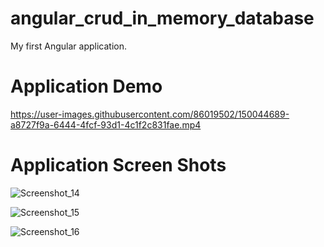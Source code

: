 # angular_crud_in_memory_database
My first Angular application.

# Application Demo

https://user-images.githubusercontent.com/86019502/150044689-a8727f9a-6444-4fcf-93d1-4c1f2c831fae.mp4

# Application Screen Shots

![Screenshot_14](https://user-images.githubusercontent.com/86019502/150044904-051579f9-141a-49ad-a19c-21d27aaed16c.png)

![Screenshot_15](https://user-images.githubusercontent.com/86019502/150044912-1b4d1e4b-907c-4316-b89f-437a5404d344.png)

![Screenshot_16](https://user-images.githubusercontent.com/86019502/150044923-b6d6f5ad-03a2-4411-9d06-f48e572ee9e2.png)
